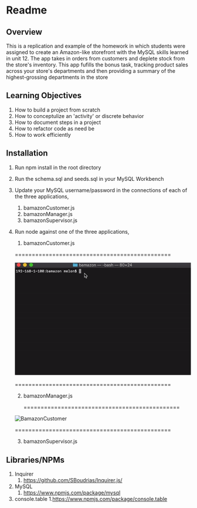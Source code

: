 # Readme

## Overview

This is a replication and example of the homework in which students were assigned to create an Amazon-like storefront with the MySQL skills learned in unit 12. The app takes in orders from customers and deplete stock from the store's inventory. This app fufills the bonus task, tracking product sales across your store's departments and then providing a summary of the highest-grossing departments in the store

## Learning Objectives

1. How to build a project from scratch
2. How to conceptulize an 'activity' or discrete behavior
3. How to document steps in a project
4. How to refactor code as need be
5. How to work efficiently

## Installation

1. Run npm install in the root directory
2. Run the schema.sql and seeds.sql in your MySQL Workbench
3. Update your MySQL username/password in the connections of each of the three applications,
    1. bamazonCustomer.js
    2. bamazonManager.js
    3. bamazonSupervisor.js
4. Run node against one of the three applications, 
    1. bamazonCustomer.js
    
    
    ==============================================
    
    ![BamazonCustomer](https://github.com/melonek/bamazon/blob/master/gifs/bamazonCustomerGif.gif?raw=true)
    
    ==============================================
    
    
    2. bamazonManager.js
    
        ==============================================
    
    ![BamazonCustomer](https://github.com/melonek/bamazon/blob/master/gifs/bamazonManagerGif.gif?raw=true)
    
    ==============================================
    
    3. bamazonSupervisor.js

## Libraries/NPMs

1. Inquirer
    1. https://github.com/SBoudrias/Inquirer.js/
2. MySQL
    1. https://www.npmjs.com/package/mysql
3. console.table
    1.https://www.npmjs.com/package/console.table

